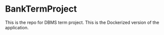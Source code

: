 # BankTermProject
This is the repo for DBMS term project.
This is the Dockerized version of the application.
